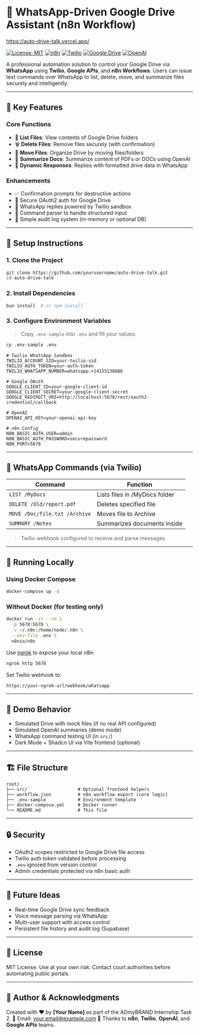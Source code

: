 # 📁 WhatsApp-Driven Google Drive Assistant (n8n Workflow)

https://auto-drive-talk.vercel.app/

[![License: MIT](https://img.shields.io/badge/License-MIT-yellow.svg)](https://opensource.org/licenses/MIT)
[![n8n](https://img.shields.io/badge/n8n-Automation-blue.svg)](https://n8n.io/)
[![Twilio](https://img.shields.io/badge/Twilio-WhatsApp-green.svg)](https://www.twilio.com/whatsapp)
[![Google Drive](https://img.shields.io/badge/Google_Drive-API-blue.svg)](https://developers.google.com/drive)
[![OpenAI](https://img.shields.io/badge/OpenAI-GPT-yellow.svg)](https://openai.com/)

A professional automation solution to control your Google Drive via **WhatsApp** using **Twilio**, **Google APIs**, and **n8n Workflows**. Users can issue text commands over WhatsApp to list, delete, move, and summarize files securely and intelligently.

---

## 🧠 Key Features

### Core Functions

* 📄 **List Files**: View contents of Google Drive folders
* 🗑️ **Delete Files**: Remove files securely (with confirmation)
* 📁 **Move Files**: Organize Drive by moving files/folders
* 🧠 **Summarize Docs**: Summarize content of PDFs or DOCs using OpenAI
* 🔁 **Dynamic Responses**: Replies with formatted drive data in WhatsApp

### Enhancements

* ✅ Confirmation prompts for destructive actions
* 🔐 Secure OAuth2 auth for Google Drive
* 📩 WhatsApp replies powered by Twilio sandbox
* 💬 Command parser to handle structured input
* 🧾 Simple audit log system (in-memory or optional DB)

---

## 🔧 Setup Instructions

### 1. Clone the Project

```bash
git clone https://github.com/yourusername/auto-drive-talk.git
cd auto-drive-talk
```

### 2. Install Dependencies

```bash
bun install  # or npm install
```

### 3. Configure Environment Variables

> Copy `.env-sample` into `.env` and fill your values:

```bash
cp .env-sample .env
```

```env
# Twilio WhatsApp Sandbox
TWILIO_ACCOUNT_SID=your-twilio-sid
TWILIO_AUTH_TOKEN=your-auth-token
TWILIO_WHATSAPP_NUMBER=whatsapp:+14155238886

# Google OAuth
GOOGLE_CLIENT_ID=your-google-client-id
GOOGLE_CLIENT_SECRET=your-google-client-secret
GOOGLE_REDIRECT_URI=http://localhost:5678/rest/oauth2-credential/callback

# OpenAI
OPENAI_API_KEY=your-openai-api-key

# n8n Config
N8N_BASIC_AUTH_USER=admin
N8N_BASIC_AUTH_PASSWORD=securepassword
N8N_PORT=5678
```

---

## 📱 WhatsApp Commands (via Twilio)

| Command                       | Function                      |
| ----------------------------- | ----------------------------- |
| `LIST /MyDocs`                | Lists files in /MyDocs folder |
| `DELETE /Old/report.pdf`      | Deletes specified file        |
| `MOVE /Doc/file.txt /Archive` | Moves file to Archive         |
| `SUMMARY /Notes`              | Summarizes documents inside   |

> Twilio webhook configured to receive and parse messages.

---

## 🐳 Running Locally

### Using Docker Compose

```bash
docker-compose up -d
```

### Without Docker (for testing only)

```bash
docker run -it --rm \
  -p 5678:5678 \
  -v ~/.n8n:/home/node/.n8n \
  --env-file .env \
  n8nio/n8n
```

Use [ngrok](https://ngrok.com/) to expose your local n8n:

```bash
ngrok http 5678
```

Set Twilio webhook to:

```
https://your-ngrok-url/webhook/whatsapp
```

---

## 🧪 Demo Behavior

* Simulated Drive with mock files (if no real API configured)
* Simulated OpenAI summaries (demo mode)
* WhatsApp command testing UI (in `src/`)
* Dark Mode + Shadcn UI via Vite frontend (optional)

---

## 🏗️ File Structure

```
root/
├── src/                   # Optional frontend helpers
├── workflow.json          # n8n workflow export (core logic)
├── .env-sample            # Environment template
├── docker-compose.yml     # Docker runner
└── README.md              # This file
```

---

## 🔒 Security

* OAuth2 scopes restricted to Google Drive file access
* Twilio auth token validated before processing
* `.env` ignored from version control
* Admin credentials protected via n8n basic auth

---

## 🧠 Future Ideas

* Real-time Google Drive sync feedback
* Voice message parsing via WhatsApp
* Multi-user support with access control
* Persistent file history and audit log (Supabase)

---

## 📜 License

MIT License. Use at your own risk. Contact court authorities before automating public portals.

---

## 🙋 Author & Acknowledgments

Created with ❤️ by **\[Your Name]** as part of the ADmyBRAND Internship Task 2.
📧 Email: [your.email@example.com](mailto:your.email@example.com)
🙏 Thanks to **n8n**, **Twilio**, **OpenAI**, and **Google APIs** teams.

